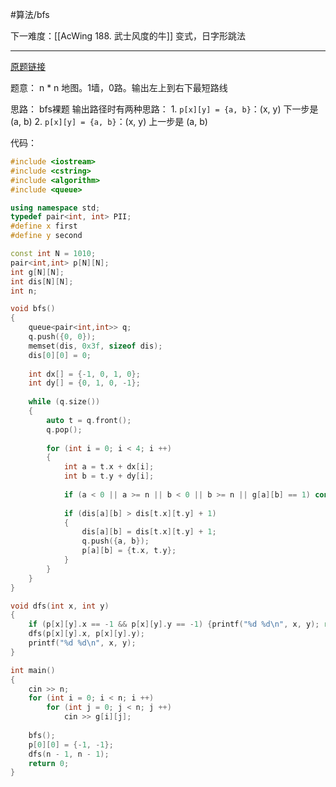 #算法/bfs

下一难度：[[AcWing 188. 武士风度的牛]]
	变式，日字形跳法


---
[原题链接](https://www.acwing.com/problem/content/1078/)

题意：
	n * n 地图。1墙，0路。输出左上到右下最短路线

思路：
	bfs裸题
	输出路径时有两种思路：
		1.  `p[x][y] = {a, b}`：(x, y) 下一步是 (a, b)
		2. `p[x][y] = {a, b}`：(x, y) 上一步是 (a, b)




代码：
```CPP
#include <iostream>
#include <cstring>
#include <algorithm>
#include <queue>

using namespace std;
typedef pair<int, int> PII;
#define x first
#define y second

const int N = 1010;
pair<int,int> p[N][N];
int g[N][N];
int dis[N][N];
int n;

void bfs()
{
    queue<pair<int,int>> q;
    q.push({0, 0});
    memset(dis, 0x3f, sizeof dis);
    dis[0][0] = 0;
    
    int dx[] = {-1, 0, 1, 0};
    int dy[] = {0, 1, 0, -1};
    
    while (q.size())
    {
        auto t = q.front();
        q.pop();
        
        for (int i = 0; i < 4; i ++)
        {
            int a = t.x + dx[i];
            int b = t.y + dy[i];
            
            if (a < 0 || a >= n || b < 0 || b >= n || g[a][b] == 1) continue;
            
            if (dis[a][b] > dis[t.x][t.y] + 1)
            {
                dis[a][b] = dis[t.x][t.y] + 1;
                q.push({a, b});
                p[a][b] = {t.x, t.y};
            }
        }
    }
}

void dfs(int x, int y)
{
    if (p[x][y].x == -1 && p[x][y].y == -1) {printf("%d %d\n", x, y); return;}
    dfs(p[x][y].x, p[x][y].y);
    printf("%d %d\n", x, y);
}

int main()
{
    cin >> n;
    for (int i = 0; i < n; i ++)
        for (int j = 0; j < n; j ++)
            cin >> g[i][j];
    
    bfs();
    p[0][0] = {-1, -1};
    dfs(n - 1, n - 1);
    return 0;   
}

```